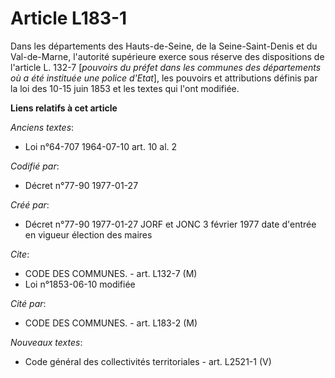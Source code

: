 # Article L183-1

Dans les départements des Hauts-de-Seine, de la Seine-Saint-Denis et du Val-de-Marne, l'autorité supérieure exerce sous
réserve des dispositions de l'article L. 132-7 [*pouvoirs du préfet dans les communes des départements où a été instituée une
police d'Etat*], les pouvoirs et attributions définis par la loi des 10-15 juin 1853 et les textes qui l'ont modifiée.

**Liens relatifs à cet article**

_Anciens textes_:

  - Loi n°64-707 1964-07-10 art. 10 al. 2

_Codifié par_:

  - Décret n°77-90 1977-01-27

_Créé par_:

  - Décret n°77-90 1977-01-27 JORF et JONC 3 février 1977 date d'entrée en vigueur élection des maires

_Cite_:

  - CODE DES COMMUNES. - art. L132-7 (M)
  - Loi n°1853-06-10 modifiée

_Cité par_:

  - CODE DES COMMUNES. - art. L183-2 (M)

_Nouveaux textes_:

  - Code général des collectivités territoriales - art. L2521-1 (V)
